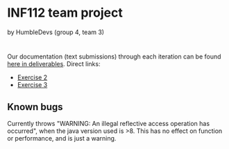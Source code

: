 # INF112 team project
by HumbleDevs (group 4, team 3)


#
Our documentation (text submissions) through each iteration can be found [here in deliverables](deliverables).
Direct links:
* [Exercise 2](documents/obliger/oblig2.md)
* [Exercise 3](documents/obliger/oblig3.md)

## Known bugs
Currently throws "WARNING: An illegal reflective access operation has occurred", 
when the java version used is >8. This has no effect on function or performance, and is just a warning.

